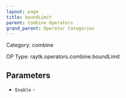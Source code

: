 ```yaml
---
layout: page
title: boundLimit
parent: Combine Operators
grand_parent: Operator Categories
---
```


Category: combine

OP Type: raytk.operators.combine.boundLimit

## Parameters

* `Enable` -
